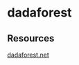 # dadaforest  

## Resources  
[dadaforest.net](https://dadaforest-app-lccs4.ondigitalocean.app/)  
